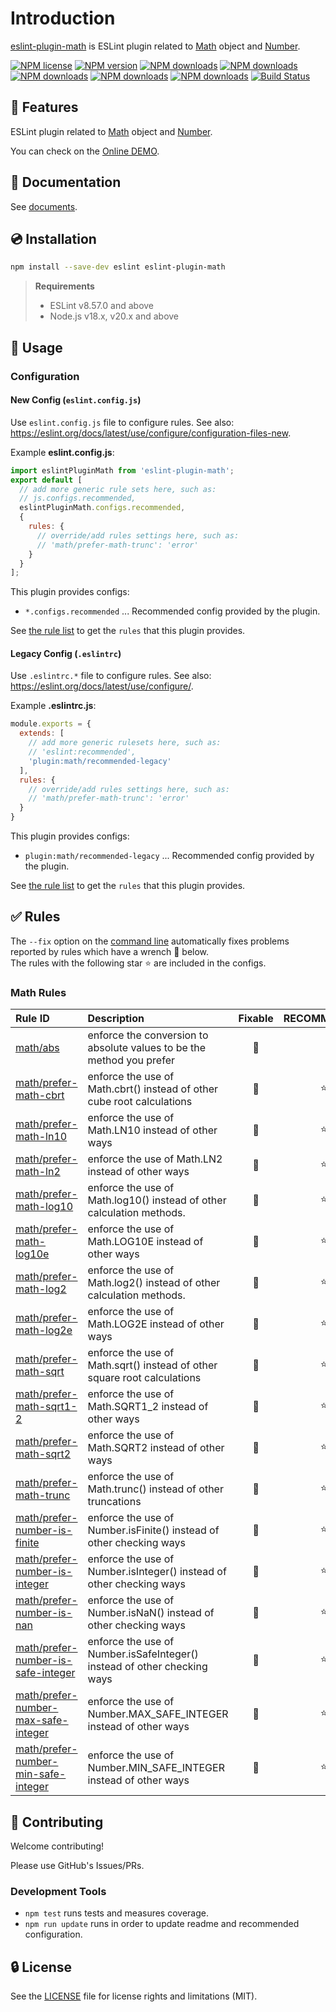 # Introduction

[eslint-plugin-math](https://www.npmjs.com/package/eslint-plugin-math) is ESLint plugin related to [Math] object and [Number].

[![NPM license](https://img.shields.io/npm/l/eslint-plugin-math.svg)](https://www.npmjs.com/package/eslint-plugin-math)
[![NPM version](https://img.shields.io/npm/v/eslint-plugin-math.svg)](https://www.npmjs.com/package/eslint-plugin-math)
[![NPM downloads](https://img.shields.io/badge/dynamic/json.svg?label=downloads&colorB=green&suffix=/day&query=$.downloads&uri=https://api.npmjs.org//downloads/point/last-day/eslint-plugin-math&maxAge=3600)](http://www.npmtrends.com/eslint-plugin-math)
[![NPM downloads](https://img.shields.io/npm/dw/eslint-plugin-math.svg)](http://www.npmtrends.com/eslint-plugin-math)
[![NPM downloads](https://img.shields.io/npm/dm/eslint-plugin-math.svg)](http://www.npmtrends.com/eslint-plugin-math)
[![NPM downloads](https://img.shields.io/npm/dy/eslint-plugin-math.svg)](http://www.npmtrends.com/eslint-plugin-math)
[![NPM downloads](https://img.shields.io/npm/dt/eslint-plugin-math.svg)](http://www.npmtrends.com/eslint-plugin-math)
[![Build Status](https://github.com/ota-meshi/eslint-plugin-math/actions/workflows/NodeCI.yml/badge.svg?branch=main)](https://github.com/ota-meshi/eslint-plugin-math/actions/workflows/NodeCI.yml)

## :name_badge: Features

ESLint plugin related to [Math] object and [Number].

You can check on the [Online DEMO](https://ota-meshi.github.io/eslint-plugin-math/playground/).

<!--DOCS_IGNORE_START-->

## :book: Documentation

See [documents](https://ota-meshi.github.io/eslint-plugin-math/).

## :cd: Installation

```bash
npm install --save-dev eslint eslint-plugin-math
```

> **Requirements**
>
> - ESLint v8.57.0 and above
> - Node.js v18.x, v20.x and above

<!--DOCS_IGNORE_END-->

## :book: Usage

<!--USAGE_SECTION_START-->
<!--USAGE_GUIDE_START-->

### Configuration

#### New Config (`eslint.config.js`)

Use `eslint.config.js` file to configure rules. See also: <https://eslint.org/docs/latest/use/configure/configuration-files-new>.

Example **eslint.config.js**:

```js
import eslintPluginMath from 'eslint-plugin-math';
export default [
  // add more generic rule sets here, such as:
  // js.configs.recommended,
  eslintPluginMath.configs.recommended,
  {
    rules: {
      // override/add rules settings here, such as:
      // 'math/prefer-math-trunc': 'error'
    }
  }
];
```

This plugin provides configs:

- `*.configs.recommended` ... Recommended config provided by the plugin.

See [the rule list](https://ota-meshi.github.io/eslint-plugin-math/rules/) to get the `rules` that this plugin provides.

#### Legacy Config (`.eslintrc`)

Use `.eslintrc.*` file to configure rules. See also: <https://eslint.org/docs/latest/use/configure/>.

Example **.eslintrc.js**:

```js
module.exports = {
  extends: [
    // add more generic rulesets here, such as:
    // 'eslint:recommended',
    'plugin:math/recommended-legacy'
  ],
  rules: {
    // override/add rules settings here, such as:
    // 'math/prefer-math-trunc': 'error'
  }
}
```

This plugin provides configs:

- `plugin:math/recommended-legacy` ... Recommended config provided by the plugin.

See [the rule list](https://ota-meshi.github.io/eslint-plugin-math/rules/) to get the `rules` that this plugin provides.

<!--USAGE_GUIDE_END-->
<!--USAGE_SECTION_END-->

## :white_check_mark: Rules

<!--RULES_SECTION_START-->

The `--fix` option on the [command line](https://eslint.org/docs/user-guide/command-line-interface#fixing-problems) automatically fixes problems reported by rules which have a wrench :wrench: below.  
The rules with the following star :star: are included in the configs.

<!--RULES_TABLE_START-->

### Math Rules

| Rule ID | Description | Fixable | RECOMMENDED |
|:--------|:------------|:-------:|:-----------:|
| [math/abs](https://ota-meshi.github.io/eslint-plugin-math/rules/abs.html) | enforce the conversion to absolute values to be the method you prefer | :wrench: |  |
| [math/prefer-math-cbrt](https://ota-meshi.github.io/eslint-plugin-math/rules/prefer-math-cbrt.html) | enforce the use of Math.cbrt() instead of other cube root calculations | :wrench: | :star: |
| [math/prefer-math-ln10](https://ota-meshi.github.io/eslint-plugin-math/rules/prefer-math-ln10.html) | enforce the use of Math.LN10 instead of other ways | :wrench: | :star: |
| [math/prefer-math-ln2](https://ota-meshi.github.io/eslint-plugin-math/rules/prefer-math-ln2.html) | enforce the use of Math.LN2 instead of other ways | :wrench: | :star: |
| [math/prefer-math-log10](https://ota-meshi.github.io/eslint-plugin-math/rules/prefer-math-log10.html) | enforce the use of Math.log10() instead of other calculation methods. | :wrench: | :star: |
| [math/prefer-math-log10e](https://ota-meshi.github.io/eslint-plugin-math/rules/prefer-math-log10e.html) | enforce the use of Math.LOG10E instead of other ways | :wrench: | :star: |
| [math/prefer-math-log2](https://ota-meshi.github.io/eslint-plugin-math/rules/prefer-math-log2.html) | enforce the use of Math.log2() instead of other calculation methods. | :wrench: | :star: |
| [math/prefer-math-log2e](https://ota-meshi.github.io/eslint-plugin-math/rules/prefer-math-log2e.html) | enforce the use of Math.LOG2E instead of other ways | :wrench: | :star: |
| [math/prefer-math-sqrt](https://ota-meshi.github.io/eslint-plugin-math/rules/prefer-math-sqrt.html) | enforce the use of Math.sqrt() instead of other square root calculations | :wrench: | :star: |
| [math/prefer-math-sqrt1-2](https://ota-meshi.github.io/eslint-plugin-math/rules/prefer-math-sqrt1-2.html) | enforce the use of Math.SQRT1_2 instead of other ways | :wrench: | :star: |
| [math/prefer-math-sqrt2](https://ota-meshi.github.io/eslint-plugin-math/rules/prefer-math-sqrt2.html) | enforce the use of Math.SQRT2 instead of other ways | :wrench: | :star: |
| [math/prefer-math-trunc](https://ota-meshi.github.io/eslint-plugin-math/rules/prefer-math-trunc.html) | enforce the use of Math.trunc() instead of other truncations | :wrench: | :star: |
| [math/prefer-number-is-finite](https://ota-meshi.github.io/eslint-plugin-math/rules/prefer-number-is-finite.html) | enforce the use of Number.isFinite() instead of other checking ways | :wrench: | :star: |
| [math/prefer-number-is-integer](https://ota-meshi.github.io/eslint-plugin-math/rules/prefer-number-is-integer.html) | enforce the use of Number.isInteger() instead of other checking ways | :wrench: | :star: |
| [math/prefer-number-is-nan](https://ota-meshi.github.io/eslint-plugin-math/rules/prefer-number-is-nan.html) | enforce the use of Number.isNaN() instead of other checking ways | :wrench: | :star: |
| [math/prefer-number-is-safe-integer](https://ota-meshi.github.io/eslint-plugin-math/rules/prefer-number-is-safe-integer.html) | enforce the use of Number.isSafeInteger() instead of other checking ways | :wrench: | :star: |
| [math/prefer-number-max-safe-integer](https://ota-meshi.github.io/eslint-plugin-math/rules/prefer-number-max-safe-integer.html) | enforce the use of Number.MAX_SAFE_INTEGER instead of other ways | :wrench: | :star: |
| [math/prefer-number-min-safe-integer](https://ota-meshi.github.io/eslint-plugin-math/rules/prefer-number-min-safe-integer.html) | enforce the use of Number.MIN_SAFE_INTEGER instead of other ways | :wrench: | :star: |

<!--RULES_TABLE_END-->
<!--RULES_SECTION_END-->

<!--DOCS_IGNORE_START-->

## :beers: Contributing

Welcome contributing!

Please use GitHub's Issues/PRs.

### Development Tools

- `npm test` runs tests and measures coverage.  
- `npm run update` runs in order to update readme and recommended configuration.  

## :lock: License

See the [LICENSE](LICENSE) file for license rights and limitations (MIT).

[Math]: https://developer.mozilla.org/en-US/docs/Web/JavaScript/Reference/Global_Objects/Math
[Number]: https://developer.mozilla.org/en-US/docs/Web/JavaScript/Reference/Global_Objects/Number
